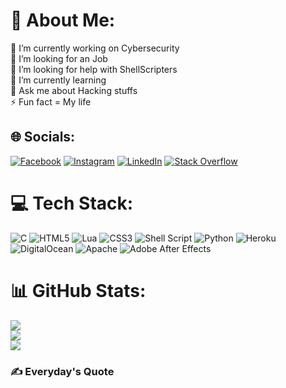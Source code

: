 # 💫 About Me:
🔭 I’m currently working on Cybersecurity <br>👯 I’m looking for an Job<br>🤝 I’m looking for help with ShellScripters <br>🌱 I’m currently learning<br>💬 Ask me about Hacking stuffs<br>⚡ Fun fact = My life


## 🌐 Socials:
[![Facebook](https://img.shields.io/badge/Facebook-%231877F2.svg?logo=Facebook&logoColor=white)](https://facebook.com/monst8r) [![Instagram](https://img.shields.io/badge/Instagram-%23E4405F.svg?logo=Instagram&logoColor=white)](https://instagram.com/mrmajhi69) [![LinkedIn](https://img.shields.io/badge/LinkedIn-%230077B5.svg?logo=linkedin&logoColor=white)](https://linkedin.com/in/nilangshu-majhi-732856202) [![Stack Overflow](https://img.shields.io/badge/-Stackoverflow-FE7A16?logo=stack-overflow&logoColor=white)](https://stackoverflow.com/users/nilangshu-majhi) 

# 💻 Tech Stack:
![C](https://img.shields.io/badge/c-%2300599C.svg?style=flat&logo=c&logoColor=white) ![HTML5](https://img.shields.io/badge/html5-%23E34F26.svg?style=flat&logo=html5&logoColor=white) ![Lua](https://img.shields.io/badge/lua-%232C2D72.svg?style=flat&logo=lua&logoColor=white) ![CSS3](https://img.shields.io/badge/css3-%231572B6.svg?style=flat&logo=css3&logoColor=white) ![Shell Script](https://img.shields.io/badge/shell_script-%23121011.svg?style=flat&logo=gnu-bash&logoColor=white) ![Python](https://img.shields.io/badge/python-3670A0?style=flat&logo=python&logoColor=ffdd54) ![Heroku](https://img.shields.io/badge/heroku-%23430098.svg?style=flat&logo=heroku&logoColor=white) ![DigitalOcean](https://img.shields.io/badge/DigitalOcean-%230167ff.svg?style=flat&logo=digitalOcean&logoColor=white) ![Apache](https://img.shields.io/badge/apache-%23D42029.svg?style=flat&logo=apache&logoColor=white) ![Adobe After Effects](https://img.shields.io/badge/Adobe%20After%20Effects-9999FF.svg?style=flat&logo=Adobe%20After%20Effects&logoColor=white)
# 📊 GitHub Stats:
![](https://github-readme-stats.vercel.app/api?username=monster8d&theme=radical&hide_border=false&include_all_commits=true&count_private=true)<br/>
![](https://github-readme-streak-stats.herokuapp.com/?user=monster8d&theme=radical&hide_border=false)<br/>
![](https://github-readme-stats.vercel.app/api/top-langs/?username=monster8d&theme=radical&hide_border=false&include_all_commits=true&count_private=true&layout=compact)

### ✍️ Everyday's Quote
<svg width="320" height="100" xmlns="http://www.w3.org/2000/svg" xmlns:xlink="http://www.w3.org/1999/xlink" aria-labelledby="cardTitle" role="img">
  <title id="cardTitle">Now playing on Resso</title>
  <foreignObject width="320" height="100">
    <style>
      div {
        font-family: -apple-system, BlinkMacSystemFont, Segoe UI, Helvetica, Arial, sans-serif, Apple Color Emoji, Segoe UI Emoji;
      }

      .container {
        display: flex;
        align-items: center;

        border-radius: 10px;

        padding: 10px 10px
      }

      .cover-link {
        height: 80px;
      }

      .cover {
        border-radius: 10px;

        margin-right: 10px;
      }

      .playing {
        display: flex;
        justify-content: center;
        align-items: center;

        color: #53b14f;
        font-weight: bold;
        text-align: center;

        margin-bottom: 8px;
      }

      .not-play {
        color: #ff1616;
        text-align: center;

        margin-bottom: 0;
      }

      .text-container {
        align-self: flex-end;

        width: 200px;
        height: 70px;
      }

      .artist {
        color: #434343;
        font-weight: 500;
        font-size: 16px;
        text-align: center;

        margin-bottom: 3px;
      }

      .song {
        color: #999;
        font-size: 15px;
        text-align: center;

        margin-bottom: 28px;
      }

      @media (prefers-color-scheme: light) {
        .artist{
          color: #434343;
        }

        .song{
          color: #999;
        }
      }

      @media (prefers-color-scheme: dark) {
        .artist{
          color: #b9b9b9;
        }

        .song{
          color: #999;
        }
      }

      .song-container {
        overflow: hidden;
        white-space: nowrap;
      }

      .song-container::before {
        content: '\00a0';
      }

      .scrolling {
        

        animation: marquee 8s linear infinite;
        display: inline-block;
        padding-right: 20px;
      }

      @keyframes marquee {
        from {
          transform: translateX(0);
        }
        to {
          transform: translateX(-100%);
        }
      }

      #bars {
        position: absolute;
        height: 10px;
        width: 200px;
        overflow: hidden;
        margin: -14px 0 0 0px;
      }

      .bar {
        background: #006eff;
        bottom: 1px;
        height: 5px;
        position: absolute;
        width: 2px;
        animation: sound 0ms -800ms linear infinite alternate;
      }

      @keyframes sound {
        0% {
          opacity: .35;
          height: 3px;
        }

        100% {
          opacity: 1;
          height: 14px;
        }
      }

      .bar:nth-child(1)  { left: 1px; animation-duration: 450ms; }.bar:nth-child(2)  { left: 5px; animation-duration: 417ms; }.bar:nth-child(3)  { left: 9px; animation-duration: 373ms; }.bar:nth-child(4)  { left: 13px; animation-duration: 378ms; }.bar:nth-child(5)  { left: 17px; animation-duration: 359ms; }.bar:nth-child(6)  { left: 21px; animation-duration: 472ms; }.bar:nth-child(7)  { left: 25px; animation-duration: 410ms; }.bar:nth-child(8)  { left: 29px; animation-duration: 459ms; }.bar:nth-child(9)  { left: 33px; animation-duration: 463ms; }.bar:nth-child(10)  { left: 37px; animation-duration: 428ms; }.bar:nth-child(11)  { left: 41px; animation-duration: 442ms; }.bar:nth-child(12)  { left: 45px; animation-duration: 439ms; }.bar:nth-child(13)  { left: 49px; animation-duration: 355ms; }.bar:nth-child(14)  { left: 53px; animation-duration: 472ms; }.bar:nth-child(15)  { left: 57px; animation-duration: 465ms; }.bar:nth-child(16)  { left: 61px; animation-duration: 493ms; }.bar:nth-child(17)  { left: 65px; animation-duration: 353ms; }.bar:nth-child(18)  { left: 69px; animation-duration: 490ms; }.bar:nth-child(19)  { left: 73px; animation-duration: 499ms; }.bar:nth-child(20)  { left: 77px; animation-duration: 386ms; }.bar:nth-child(21)  { left: 81px; animation-duration: 424ms; }.bar:nth-child(22)  { left: 85px; animation-duration: 355ms; }.bar:nth-child(23)  { left: 89px; animation-duration: 475ms; }.bar:nth-child(24)  { left: 93px; animation-duration: 480ms; }.bar:nth-child(25)  { left: 97px; animation-duration: 451ms; }.bar:nth-child(26)  { left: 101px; animation-duration: 452ms; }.bar:nth-child(27)  { left: 105px; animation-duration: 439ms; }.bar:nth-child(28)  { left: 109px; animation-duration: 420ms; }.bar:nth-child(29)  { left: 113px; animation-duration: 462ms; }.bar:nth-child(30)  { left: 117px; animation-duration: 395ms; }.bar:nth-child(31)  { left: 121px; animation-duration: 413ms; }.bar:nth-child(32)  { left: 125px; animation-duration: 414ms; }.bar:nth-child(33)  { left: 129px; animation-duration: 351ms; }.bar:nth-child(34)  { left: 133px; animation-duration: 431ms; }.bar:nth-child(35)  { left: 137px; animation-duration: 444ms; }.bar:nth-child(36)  { left: 141px; animation-duration: 362ms; }.bar:nth-child(37)  { left: 145px; animation-duration: 459ms; }.bar:nth-child(38)  { left: 149px; animation-duration: 457ms; }.bar:nth-child(39)  { left: 153px; animation-duration: 420ms; }.bar:nth-child(40)  { left: 157px; animation-duration: 437ms; }.bar:nth-child(41)  { left: 161px; animation-duration: 482ms; }.bar:nth-child(42)  { left: 165px; animation-duration: 352ms; }.bar:nth-child(43)  { left: 169px; animation-duration: 374ms; }.bar:nth-child(44)  { left: 173px; animation-duration: 405ms; }.bar:nth-child(45)  { left: 177px; animation-duration: 483ms; }.bar:nth-child(46)  { left: 181px; animation-duration: 428ms; }.bar:nth-child(47)  { left: 185px; animation-duration: 482ms; }.bar:nth-child(48)  { left: 189px; animation-duration: 456ms; }.bar:nth-child(49)  { left: 193px; animation-duration: 424ms; }.bar:nth-child(50)  { left: 197px; animation-duration: 490ms; }.bar:nth-child(51)  { left: 201px; animation-duration: 410ms; }.bar:nth-child(52)  { left: 205px; animation-duration: 369ms; }.bar:nth-child(53)  { left: 209px; animation-duration: 381ms; }.bar:nth-child(54)  { left: 213px; animation-duration: 449ms; }.bar:nth-child(55)  { left: 217px; animation-duration: 407ms; }.bar:nth-child(56)  { left: 221px; animation-duration: 373ms; }.bar:nth-child(57)  { left: 225px; animation-duration: 451ms; }.bar:nth-child(58)  { left: 229px; animation-duration: 495ms; }.bar:nth-child(59)  { left: 233px; animation-duration: 410ms; }.bar:nth-child(60)  { left: 237px; animation-duration: 473ms; }.bar:nth-child(61)  { left: 241px; animation-duration: 469ms; }.bar:nth-child(62)  { left: 245px; animation-duration: 355ms; }.bar:nth-child(63)  { left: 249px; animation-duration: 397ms; }.bar:nth-child(64)  { left: 253px; animation-duration: 448ms; }.bar:nth-child(65)  { left: 257px; animation-duration: 405ms; }.bar:nth-child(66)  { left: 261px; animation-duration: 388ms; }.bar:nth-child(67)  { left: 265px; animation-duration: 499ms; }.bar:nth-child(68)  { left: 269px; animation-duration: 369ms; }.bar:nth-child(69)  { left: 273px; animation-duration: 357ms; }.bar:nth-child(70)  { left: 277px; animation-duration: 372ms; }.bar:nth-child(71)  { left: 281px; animation-duration: 412ms; }.bar:nth-child(72)  { left: 285px; animation-duration: 434ms; }.bar:nth-child(73)  { left: 289px; animation-duration: 494ms; }.bar:nth-child(74)  { left: 293px; animation-duration: 487ms; }.bar:nth-child(75)  { left: 297px; animation-duration: 446ms; }.bar:nth-child(76)  { left: 301px; animation-duration: 442ms; }.bar:nth-child(77)  { left: 305px; animation-duration: 442ms; }.bar:nth-child(78)  { left: 309px; animation-duration: 360ms; }.bar:nth-child(79)  { left: 313px; animation-duration: 443ms; }.bar:nth-child(80)  { left: 317px; animation-duration: 435ms; }.bar:nth-child(81)  { left: 321px; animation-duration: 421ms; }.bar:nth-child(82)  { left: 325px; animation-duration: 418ms; }.bar:nth-child(83)  { left: 329px; animation-duration: 363ms; }.bar:nth-child(84)  { left: 333px; animation-duration: 358ms; }.bar:nth-child(85)  { left: 337px; animation-duration: 392ms; }.bar:nth-child(86)  { left: 341px; animation-duration: 498ms; }.bar:nth-child(87)  { left: 345px; animation-duration: 424ms; }.bar:nth-child(88)  { left: 349px; animation-duration: 430ms; }.bar:nth-child(89)  { left: 353px; animation-duration: 388ms; }.bar:nth-child(90)  { left: 357px; animation-duration: 399ms; }.bar:nth-child(91)  { left: 361px; animation-duration: 428ms; }.bar:nth-child(92)  { left: 365px; animation-duration: 453ms; }.bar:nth-child(93)  { left: 369px; animation-duration: 496ms; }.bar:nth-child(94)  { left: 373px; animation-duration: 485ms; }.bar:nth-child(95)  { left: 377px; animation-duration: 420ms; }.bar:nth-child(96)  { left: 381px; animation-duration: 380ms; }.bar:nth-child(97)  { left: 385px; animation-duration: 356ms; }.bar:nth-child(98)  { left: 389px; animation-duration: 470ms; }.bar:nth-child(99)  { left: 393px; animation-duration: 382ms; }.bar:nth-child(100)  { left: 397px; animation-duration: 473ms; }
    </style>
    <div xmlns="http://www.w3.org/1999/xhtml" class="container">
      
        
          <a href="{}" target="_BLANK" class="cover-link">
            <img src="unnamed.jpg" width="80" height="80" class="cover" />
          </a>
        
        <div class="text-container">
          <div class="artist">Playing now on Resso</div>
          <div class="song-container">
            <div class="song scrolling">Wait a Minute!(WILLOW)</div>
            <div class="song scrolling" aria-hidden="true">Wait a Minute!(WILLOW)</div>
            <div class="song scrolling" aria-hidden="true">Wait a Minute!(WILLOW)</div>
          </div>
          <div id='bars'><div class='bar'></div><div class='bar'></div><div class='bar'></div><div class='bar'></div><div class='bar'></div><div class='bar'></div><div class='bar'></div><div class='bar'></div><div class='bar'></div><div class='bar'></div><div class='bar'></div><div class='bar'></div><div class='bar'></div><div class='bar'></div><div class='bar'></div><div class='bar'></div><div class='bar'></div><div class='bar'></div><div class='bar'></div><div class='bar'></div><div class='bar'></div><div class='bar'></div><div class='bar'></div><div class='bar'></div><div class='bar'></div><div class='bar'></div><div class='bar'></div><div class='bar'></div><div class='bar'></div><div class='bar'></div><div class='bar'></div><div class='bar'></div><div class='bar'></div><div class='bar'></div><div class='bar'></div><div class='bar'></div><div class='bar'></div><div class='bar'></div><div class='bar'></div><div class='bar'></div><div class='bar'></div><div class='bar'></div><div class='bar'></div><div class='bar'></div><div class='bar'></div><div class='bar'></div><div class='bar'></div><div class='bar'></div><div class='bar'></div><div class='bar'></div><div class='bar'></div><div class='bar'></div><div class='bar'></div><div class='bar'></div><div class='bar'></div><div class='bar'></div><div class='bar'></div><div class='bar'></div><div class='bar'></div><div class='bar'></div><div class='bar'></div><div class='bar'></div><div class='bar'></div><div class='bar'></div><div class='bar'></div><div class='bar'></div><div class='bar'></div><div class='bar'></div><div class='bar'></div><div class='bar'></div><div class='bar'></div><div class='bar'></div><div class='bar'></div><div class='bar'></div><div class='bar'></div><div class='bar'></div><div class='bar'></div><div class='bar'></div><div class='bar'></div><div class='bar'></div><div class='bar'></div><div class='bar'></div><div class='bar'></div><div class='bar'></div><div class='bar'></div><div class='bar'></div><div class='bar'></div><div class='bar'></div><div class='bar'></div><div class='bar'></div><div class='bar'></div><div class='bar'></div><div class='bar'></div><div class='bar'></div><div class='bar'></div><div class='bar'></div><div class='bar'></div><div class='bar'></div><div class='bar'></div><div class='bar'></div></div>
        </div>
      

    </div>
  </foreignObject>
</svg>
<br>

### 🥺 Every Dev's Sad story!
<img src="https://random-memer.herokuapp.com/" width="512px"/>

[![BuyMeACoffee](https://img.shields.io/badge/Buy%20Me%20a%20Coffee-ffdd00?style=for-the-badge&logo=buy-me-a-coffee&logoColor=black)](https://buymeacoffee.com/monst8r) [![PayPal](https://img.shields.io/badge/Paytm-Donate%20Me-blue00457C?style=for-the-badge&logo=paytm&logoColor=white)](https://paytm.me/j3o-PBj) 


---
[![](https://visitcount.itsvg.in/api?id=monster8d&icon=0&color=0)](https://visitcount.itsvg.in)

